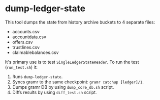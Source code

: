 # dump-ledger-state

This tool dumps the state from history archive buckets to 4 separate files:
* accounts.csv
* accountdata.csv
* offers.csv
* trustlines.csv
* claimablebalances.csv

It's primary use is to test `SingleLedgerStateReader`. To run the test (`run_test.sh`) it:
1. Runs `dump-ledger-state`.
2. Syncs gramr to the same checkpoint: `gramr catchup [ledger]/1`.
3. Dumps gramr DB by using `dump_core_db.sh` script.
4. Diffs results by using `diff_test.sh` script.
